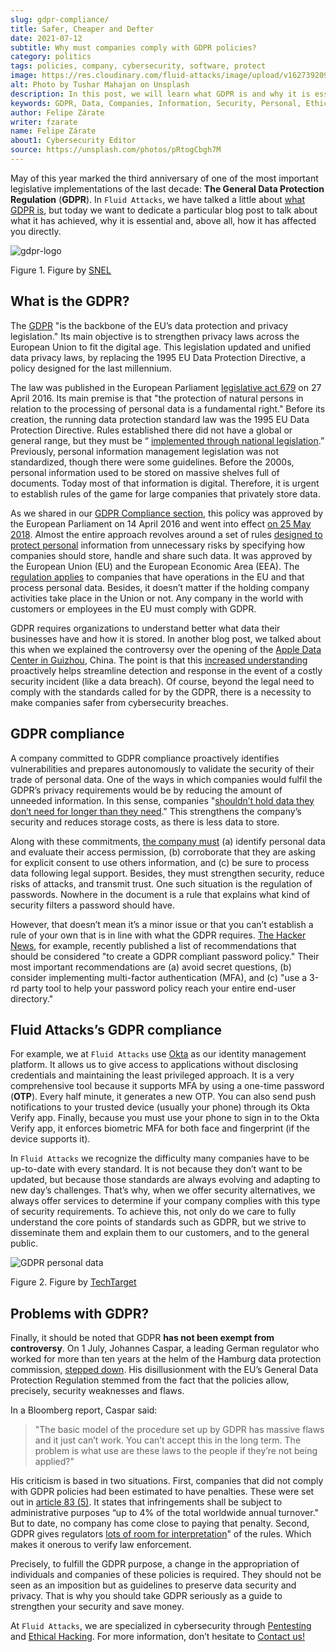 ```yaml
---
slug: gdpr-compliance/
title: Safer, Cheaper and Defter
date: 2021-07-12
subtitle: Why must companies comply with GDPR policies?
category: politics
tags: policies, company, cybersecurity, software, protect
image: https://res.cloudinary.com/fluid-attacks/image/upload/v1627392094/blog/gdpr-compliance/cover-gdpr-compliance_ak5cfl.webp
alt: Photo by Tushar Mahajan on Unsplash
description: In this post, we will learn what GDPR is and why it is essential for your company to comply with its policies.
keywords: GDPR, Data, Companies, Information, Security, Personal, Ethical Hacking, Pentesting
author: Felipe Zárate
writer: fzarate
name: Felipe Zárate
about1: Cybersecurity Editor
source: https://unsplash.com/photos/pRtogCbgh7M
---
```


May of this year marked the third anniversary of one of the most
important legislative implementations of the last decade: **The General
Data Protection Regulation** (**GDPR**). In `Fluid Attacks`, we have
talked a little about [what GDPR is](../../compliance/gdpr/), but today
we want to dedicate a particular blog post to talk about what it has
achieved, why it is essential and, above all, how it has affected you
directly.

<div class="imgblock">

![gdpr-logo](https://res.cloudinary.com/fluid-attacks/image/upload/v1626192619/blog/gdpr-compliance/gdpr-logo_uo24a0.webp)

<div class="title">

Figure 1. Figure by [SNEL](https://www.snel.com/what-is-gpdr/)

</div>

</div>

## What is the GDPR?

The [GDPR](https://youtu.be/ilLEdbfzw-Ihttps://youtu.be/ilLEdbfzw-I) "is
the backbone of the EU’s data protection and privacy legislation." Its
main objective is to strengthen privacy laws across the European Union
to fit the digital age. This legislation updated and unified data
privacy laws, by replacing the 1995 EU Data Protection Directive, a
policy designed for the last millennium.

The law was published in the European Parliament [legislative
act 679](https://eur-lex.europa.eu/legal-content/EN/TXT/PDF/?uri=CELEX:32016R0679)
on 27 April 2016. Its main premise is that "the protection of natural
persons in relation to the processing of personal data is a fundamental
right." Before its creation, the running data protection standard law
was the 1995 EU Data Protection Directive. Rules established there did
not have a global or general range, but they must be “ [implemented
through national
legislation](https://www.virtual-college.co.uk/resources/the-differences-between-gdpr-and-data-protection).”
Previously, personal information management legislation was not
standardized, though there were some guidelines. Before the 2000s,
personal information used to be stored on massive shelves full of
documents. Today most of that information is digital. Therefore, it is
urgent to establish rules of the game for large companies that privately
store data.

As we shared in our [GDPR Compliance section](../../compliance/gdpr/),
this policy was approved by the European Parliament on 14 April 2016 and
went into effect [on 25
May 2018](https://whatis.techtarget.com/definition/General-Data-Protection-Regulation-GDPR).
Almost the entire approach revolves around a set of rules [designed to
protect personal](https://youtu.be/ilLEdbfzw-I) information from
unnecessary risks by specifying how companies should store, handle and
share such data. It was approved by the European Union (EU) and the
European Economic Area (EEA). The [regulation
applies](https://youtu.be/ilLEdbfzw-I) to companies that have operations
in the EU and that process personal data. Besides, it doesn’t matter if
the holding company activities take place in the Union or not. Any
company in the world with customers or employees in the EU must comply
with GDPR.

GDPR requires organizations to understand better what data their
businesses have and how it is stored. In another blog post, we talked
about this when we explained the controversy over the opening of the
[Apple Data Center in Guizhou](../apple-data-center-china/), China. The
point is that this [increased
understanding](https://youtu.be/ilLEdbfzw-I) proactively helps
streamline detection and response in the event of a costly security
incident (like a data breach). Of course, beyond the legal need to
comply with the standards called for by the GDPR, there is a necessity
to make companies safer from cybersecurity breaches.

## GDPR compliance

A company committed to GDPR compliance proactively identifies
vulnerabilities and prepares autonomously to validate the security of
their trade of personal data. One of the ways in which companies would
fulfil the GDPR’s privacy requirements would be by reducing the amount
of unneeded information. In this sense, companies "[shouldn’t hold data
they don’t need for longer than they
need](https://youtu.be/ilLEdbfzw-I)." This strengthens the company’s
security and reduces storage costs, as there is less data to store.

Along with these commitments, [the company must](../../compliance/gdpr/)
(a) identify personal data and evaluate their access permission, (b)
corroborate that they are asking for explicit consent to use others
information, and (c) be sure to process data following legal support.
Besides, they must strengthen security, reduce risks of attacks, and
transmit trust. One such situation is the regulation of passwords.
Nowhere in the document is a rule that explains what kind of security
filters a password should have.

However, that doesn’t mean it’s a minor issue or that you can’t
establish a rule of your own that is in line with what the GDPR
requires. [The Hacker
News](https://thehackernews.com/2021/06/strengthen-your-password-policy-with.html),
for example, recently published a list of recommendations that should be
considered "to create a GDPR compliant password policy." Their most
important recommendations are (a) avoid secret questions, (b) consider
implementing multi-factor authentication (MFA), and (c) "use a 3-rd
party tool to help your password policy reach your entire end-user
directory."

## Fluid Attacks’s GDPR compliance

For example, we at `Fluid Attacks` use
[Okta](https://docs.fluidattacks.com/development/stack/okta/) as our
identity management platform. It allows us to give access to
applications without disclosing credentials and maintaining the least
privileged approach. It is a very comprehensive tool because it supports
MFA by using a one-time password (**OTP**). Every half minute, it
generates a new OTP. You can also send push notifications to your
trusted device (usually your phone) through its Okta Verify app.
Finally, because you must use your phone to sign in to the Okta Verify
app, it enforces biometric MFA for both face and fingerprint (if the
device supports it).

In `Fluid Attacks` we recognize the difficulty many companies have to be
up-to-date with every standard. It is not because they don’t want to be
updated, but because those standards are always evolving and adapting to
new day’s challenges. That’s why, when we offer security alternatives,
we always offer services to determine if your company complies with this
type of security requirements. To achieve this, not only do we care to
fully understand the core points of standards such as GDPR, but we
strive to disseminate them and explain them to our customers, and to the
general public.

<div class="imgblock">

![GDPR personal data](https://res.cloudinary.com/fluid-attacks/image/upload/v1626192618/blog/gdpr-compliance/gdpr-personal-data_uiosym.webp)

<div class="title">

Figure 2. Figure by [TechTarget](https://searchdatamanagement.techtarget.com/answer/What-is-included-in-the-GDPR-definition-of-personal-data)

</div>

</div>

## Problems with GDPR?

Finally, it should be noted that GDPR **has not been exempt from
controversy**. On 1 July, Johannes Caspar, a leading German regulator
who worked for more than ten years at the helm of the Hamburg data
protection commission, [stepped
down](https://www.cpomagazine.com/data-protection/outgoing-privacy-commissioner-calls-gdpr-broken-says-that-basic-model-cant-work/).
His disillusionment with the EU’s General Data Protection Regulation
stemmed from the fact that the policies allow, precisely, security
weaknesses and flaws.

In a Bloomberg report, Caspar said:

> "The basic model of the procedure set up by GDPR has massive flaws and
> it just can’t work. You can’t accept this in the long term. The
> problem is what use are these laws to the people if they’re not being
> applied?"

His criticism is based in two situations. First, companies that did not
comply with GDPR policies had been estimated to have penalties. These
were set out in [article 83 (5)](https://gdpr-info.eu/art-83-gdpr/). It
states that infringements shall be subject to administrative purposes
“up to 4% of the total worldwide annual turnover." But to date, no
company has come close to paying that penalty. Second, GDPR gives
regulators [lots of room for
interpretation](https://www.bloomberg.com/news/articles/2021-06-25/eu-s-broken-gdpr-needs-fixing-departing-privacy-chief-warns)"
of the rules. Which makes it onerous to verify law enforcement.

Precisely, to fulfill the GDPR purpose, a change in the appropriation of
individuals and companies of these policies is required. They should not
be seen as an imposition but as guidelines to preserve data security and
privacy. That is why you should take GDPR seriously as a guide to
strengthen your security and save money.

At `Fluid Attacks`, we are specialized in cybersecurity through
[Pentesting](../../solutions/penetration-testing/) and [Ethical
Hacking](../../solutions/ethical-hacking/).
For more information, don’t hesitate to [Contact
us\!](../../contact-us/)
